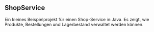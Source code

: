 ## ShopService

Ein kleines Beispielprojekt für einen Shop-Service in Java.
Es zeigt, wie Produkte, Bestellungen und Lagerbestand verwaltet werden können.